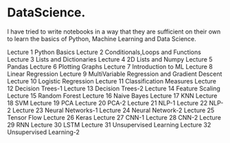 # DataScience.
I have tried to write notebooks in a way that they are sufficient on their own to learn the basics of Python, Machine Learning and Data Science.

Lecture 1 Python Basics
Lecture 2 Conditionals,Loops and Functions
Lecture 3 Lists and Dictionaries
Lecture 4 2D Lists and Numpy
Lecture 5 Pandas
Lecture 6 Plotting Graphs
Lecture 7 Introduction to ML
Lecture 8 Linear Regression
Lecture 9 MultiVariable Regression and Gradient Descent
Lecture 10 Logistic Regression
Lecture 11 Classification Measures
Lecture 12 Decision Trees-1
Lecture 13 Decision Trees-2
Lecture 14 Feature Scaling
Lecture 15 Random Forest
Lecture 16 Naive Bayes
Lecture 17 KNN
Lecture 18 SVM
Lecture 19 PCA
Lecture 20 PCA-2
Lecture 21 NLP-1
Lecture 22 NLP-2
Lecture 23 Neural Networks-1
Lecture 24 Neural Network-2
Lecture 25 Tensor Flow
Lecture 26 Keras
Lecture 27 CNN-1
Lecture 28 CNN-2
Lecture 29 RNN
Lecture 30 LSTM
Lecture 31 Unsupervised Learning
Lecture 32 Unsupervised Learning-2

